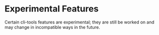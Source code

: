 # Experimental Features

Certain cli-tools features are experimental; they are still be worked on and may change in incompatible ways in the future.
